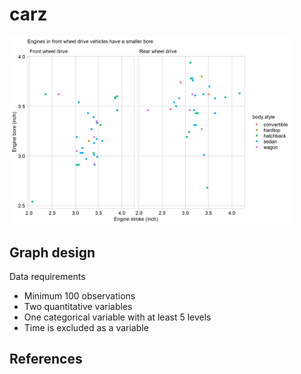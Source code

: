 carz
================

<img src="../figures/D3-imports-engines.png" width="90%" />

## Graph design

Data requirements

  - Minimum 100 observations
  - Two quantitative variables
  - One categorical variable with at least 5 levels
  - Time is excluded as a variable

## References
